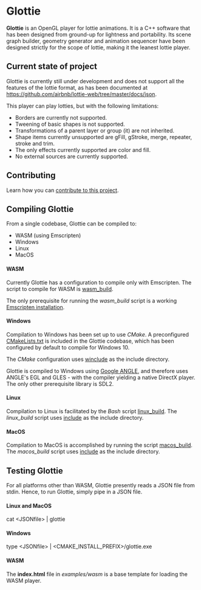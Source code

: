 



# Glottie

**Glottie** is an OpenGL player for lottie animations. It is a C++ software that has been designed from ground-up for lightness and portability. Its scene graph builder, geometry generator and animation sequencer have been designed strictly for the scope of lottie, making it the leanest lottie player.

## Current state of project

Glottie is currently still under development and does not support all the features of the lottie format, as has been documented at https://github.com/airbnb/lottie-web/tree/master/docs/json.

This player can play lotties, but with the following limitations:
- Borders are currently not supported.
- Tweening of basic shapes is not supported.
- Transformations of a parent layer or group (it) are not inherited.
- Shape items currently unsupported are gFill, gStroke, merge, repeater, stroke and trim.
- The only effects currently supported are color and fill.
- No external sources are currently supported.

## Contributing

Learn how you can [contribute to this project](doc/contributing.md).

## Compiling Glottie

From a single codebase, Glottie can be compiled to:
* WASM (using Emscripten)
* Windows
* Linux
* MacOS

#### WASM

Currently Glottie has a configuration to compile only with Emscripten. The script to compile for WASM is [wasm_build](wasm_build).

The only prerequisite for running the *wasm_build* script is a working [Emscripten installation](https://emscripten.org/docs/getting_started/downloads.html).

#### Windows

Compilation to Windows has been set up to use *CMake*. A preconfigured [CMakeLists.txt](CMakeLists.txt) is included in the Glottie codebase, which has been configured by default to compile for Windows 10.

The *CMake* configuration uses [winclude](winclude) as the include directory.

Glottie is compiled to Windows using [Google ANGLE](https://github.com/google/angle), and therefore uses ANGLE's EGL and GLES - with the compiler yielding a native DirectX player. The only other prerequisite library is SDL2.

#### Linux

Compilation to Linux is facilitated by the *Bash* script [linux_build](linux_build). The *linux_build* script uses [include](include) as the include directory.

#### MacOS

Compilation to MacOS is accomplished by running the script [macos_build](macos_build). The *macos_build* script uses [include](include) as the include directory.

## Testing Glottie

For all platforms other than WASM, Glottie presently reads a JSON file from stdin. Hence, to run Glottie, simply pipe in a JSON file.

#### Linux and MacOS

cat &lt;JSONfile&gt; | glottie

#### Windows

type &lt;JSONfile&gt; | &lt;CMAKE_INSTALL_PREFIX&gt;/glottie.exe

#### WASM

The **index.html** file in *examples/wasm* is a base template for loading the WASM player.
